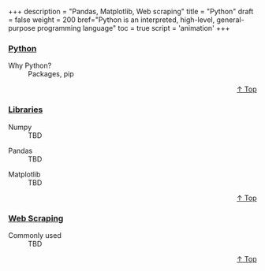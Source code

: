 +++
description = "Pandas, Matplotlib, Web scraping"
title = "Python"
draft = false
weight = 200
bref="Python is an interpreted, high-level, general-purpose programming language"
toc = true
script = 'animation'
+++

<h3 class="section-head" id="h-Section0"><a href="#h-Section0">Python</a></h3>
  <div class="example">
    <dl>
      <dt>Why Python?</dt>
      <dd>Packages, pip </dd>
    </dl>

  </div>
<div style="text-align:right"> <a href="#top">&#8593; Top</a></div>

<h3 class="section-head" id="h-Section1"><a href="#h-Section1">Libraries</a></h3>
  <div class="example">
    <dl>
      <dt>Numpy</dt>
      <dd>TBD </dd>
    </dl>
    <dl>
      <dt>Pandas</dt>
      <dd>TBD </dd>
    </dl>
    <dl>
      <dt>Matplotlib</dt>
      <dd>TBD </dd>
    </dl>
  </div>
<div style="text-align:right"> <a href="#top">&#8593; Top</a></div>

<h3 class="section-head" id="h-Section2"><a href="#h-Section2">Web Scraping</a></h3>
  <div class="example">
    <dl>
      <dt>Commonly used</dt>
      <dd>TBD </dd>
    </dl>
  </div>
<div style="text-align:right"> <a href="#top">&#8593; Top</a></div>
